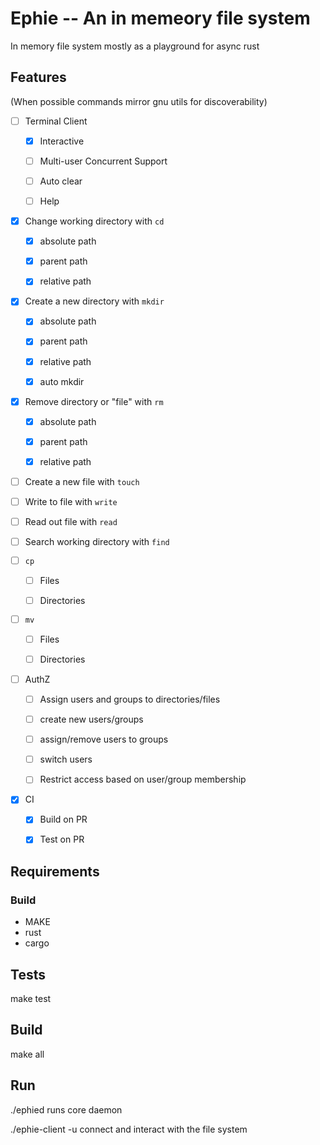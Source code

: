 # Ephie -- An in memeory file system

In memory file system mostly as a playground for async rust

## Features
(When possible commands mirror gnu utils for discoverability)

- [ ] Terminal Client

  - [X] Interactive

  - [ ] Multi-user Concurrent Support

  - [ ] Auto clear

  - [ ] Help

- [X] Change working directory with `cd`

  - [X] absolute path

  - [X] parent path

  - [X] relative path

- [X] Create a new directory with `mkdir`

  - [X] absolute path

  - [X] parent path

  - [X] relative path

  - [X] auto mkdir

- [X] Remove directory or "file" with `rm`

  - [X] absolute path

  - [X] parent path

  - [X] relative path

- [ ] Create a new file with `touch`

- [ ] Write to file with `write`

- [ ] Read out file with `read`

- [ ] Search working directory with `find`

- [ ] `cp`

  - [ ] Files

  - [ ] Directories

- [ ] `mv`

  - [ ] Files

  - [ ] Directories

- [ ] AuthZ

  - [ ] Assign users and groups to directories/files

  - [ ] create new users/groups

  - [ ] assign/remove users to groups

  - [ ] switch users

  - [ ] Restrict access based on user/group membership 

- [X] CI
  - [X] Build on PR
  - [X] Test on PR


## Requirements
### Build
- MAKE
- rust
- cargo

## Tests
make test

## Build
make all 

## Run
./ephied runs core daemon

./ephie-client -u <user> connect and interact with the file system

